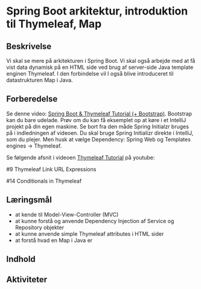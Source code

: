# Spring Boot arkitektur, introduktion til Thymeleaf, Map

## Beskrivelse
Vi skal se mere på arkitekturen i Spring Boot.
Vi skal også arbejde med at få vist data dynamisk på en HTML side ved brug af server-side Java template enginen Thymeleaf.
I den forbindelse vil I også blive introduceret til datastrukturen Map i Java.


## Forberedelse

Se denne video: [Spring Boot & Thymeleaf Tutorial (+ Bootstrap)](https://www.youtube.com/watch?v=KTBWCJPKiqk). Bootstrap kan du bare udelade.
Prøv om du kan få eksemplet op at køre i et IntelliJ projekt på din egen maskine. Se bort fra den måde Spring Initialzr bruges på i indledningen af videoen. Du skal bruge Spring Initializr direkte i IntelliJ, som du plejer. Men husk at vælge Dependency: Spring Web og Templates engines → Thymeleaf.

Se følgende afsnit i videoen [Thymeleaf Tutorial](https://www.youtube.com/watch?v=H86eB9g1o7A&list=PLGRDMO4rOGcNhzNRdqhmrJ_RaLOtpwZiS&index=10) på youtube:

#9 Thymeleaf Link URL Expressions

#14 Conditionals in Thymeleaf


## Læringsmål
 
- at kende til Model-View-Controller (MVC)
- at kunne forstå og anvende Dependency Injection af Service og Repository objekter
- at kunne anvende simple Thymeleaf attributes i HTML sider
- at forstå hvad en Map i Java er


## Indhold

## Aktiviteter
